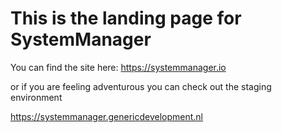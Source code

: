 # This is the landing page for SystemManager

You can find the site here: https://systemmanager.io

or if you are feeling adventurous you can check out the staging environment

https://systemmanager.genericdevelopment.nl
